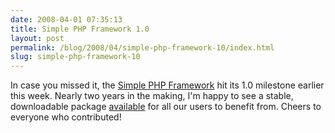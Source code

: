 ```yaml
---
date: 2008-04-01 07:35:13
title: Simple PHP Framework 1.0
layout: post
permalink: /blog/2008/04/simple-php-framework-10/index.html
slug: simple-php-framework-10
---
```

In case you missed it, the [Simple PHP Framework](http://code.google.com/p/simple-php-framework/) hit its 1.0 milestone earlier this week. Nearly two years in the making, I'm happy to see a stable, downloadable package [available](http://code.google.com/p/simple-php-framework/downloads/list) for all our users to benefit from. Cheers to everyone who contributed!